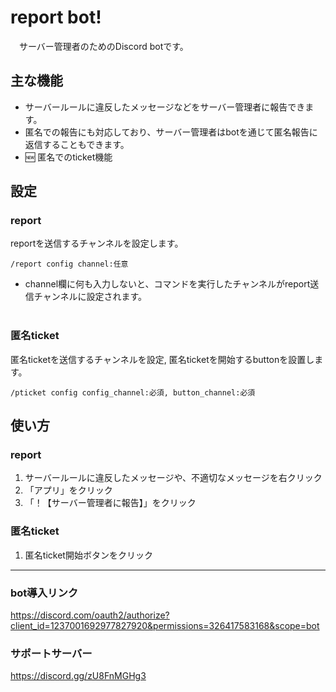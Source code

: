 # report bot!
　サーバー管理者のためのDiscord botです。

## 主な機能
- サーバールールに違反したメッセージなどをサーバー管理者に報告できます。
- 匿名での報告にも対応しており、サーバー管理者はbotを通じて匿名報告に返信することもできます。
- 🆕 匿名でのticket機能

## 設定
### report
reportを送信するチャンネルを設定します。
```
/report config channel:任意
```
- channel欄に何も入力しないと、コマンドを実行したチャンネルがreport送信チャンネルに設定されます。</br></br>

### 匿名ticket
匿名ticketを送信するチャンネルを設定, 匿名ticketを開始するbuttonを設置します。
```
/pticket config config_channel:必須, button_channel:必須
```

## 使い方
### report
1. サーバールールに違反したメッセージや、不適切なメッセージを右クリック
2. 「アプリ」をクリック
3. 「！【サーバー管理者に報告】」をクリック

### 匿名ticket
1. 匿名ticket開始ボタンをクリック

---

### bot導入リンク
https://discord.com/oauth2/authorize?client_id=1237001692977827920&permissions=326417583168&scope=bot

### サポートサーバー
https://discord.gg/zU8FnMGHg3
